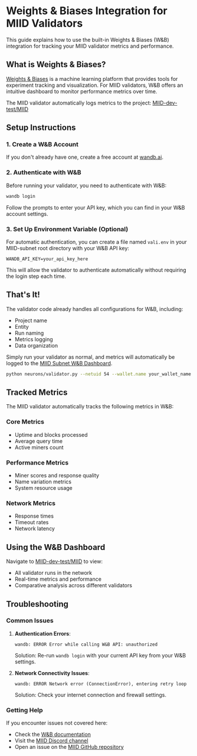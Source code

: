 # Weights & Biases Integration for MIID Validators

This guide explains how to use the built-in Weights & Biases (W&B) integration for tracking your MIID validator metrics and performance.

## What is Weights & Biases?

[Weights & Biases](https://wandb.ai/) is a machine learning platform that provides tools for experiment tracking and visualization. For MIID validators, W&B offers an intuitive dashboard to monitor performance metrics over time.

The MIID validator automatically logs metrics to the project: [MIID-dev-test/MIID](https://wandb.ai/MIID-dev-test/MIID)

## Setup Instructions

### 1. Create a W&B Account

If you don't already have one, create a free account at [wandb.ai](https://wandb.ai/site).

### 2. Authenticate with W&B

Before running your validator, you need to authenticate with W&B:

```bash
wandb login
```

Follow the prompts to enter your API key, which you can find in your W&B account settings.

### 3. Set Up Environment Variable (Optional)

For automatic authentication, you can create a file named `vali.env` in your MIID-subnet root directory with your W&B API key:

```
WANDB_API_KEY=your_api_key_here
```

This will allow the validator to authenticate automatically without requiring the login step each time.

## That's It!

The validator code already handles all configurations for W&B, including:
- Project name
- Entity
- Run naming
- Metrics logging
- Data organization

Simply run your validator as normal, and metrics will automatically be logged to the [MIID Subnet W&B Dashboard](https://wandb.ai/MIID-dev-test/MIID).

```bash
python neurons/validator.py --netuid 54 --wallet.name your_wallet_name --wallet.hotkey your_hotkey --subtensor.network finney
```

## Tracked Metrics

The MIID validator automatically tracks the following metrics in W&B:

### Core Metrics
- Uptime and blocks processed
- Average query time
- Active miners count

### Performance Metrics
- Miner scores and response quality
- Name variation metrics
- System resource usage

### Network Metrics
- Response times
- Timeout rates
- Network latency

## Using the W&B Dashboard

Navigate to [MIID-dev-test/MIID](https://wandb.ai/MIID-dev-test/MIID-mainnet) to view:
- All validator runs in the network
- Real-time metrics and performance
- Comparative analysis across different validators

## Troubleshooting

### Common Issues

1. **Authentication Errors**:
   ```
   wandb: ERROR Error while calling W&B API: unauthorized
   ```
   Solution: Re-run `wandb login` with your current API key from your W&B settings.

2. **Network Connectivity Issues**:
   ```
   wandb: ERROR Network error (ConnectionError), entering retry loop
   ```
   Solution: Check your internet connection and firewall settings.

### Getting Help

If you encounter issues not covered here:
- Check the [W&B documentation](https://docs.wandb.ai/)
- Visit the [MIID Discord channel](https://discord.com/channels/799672011265015819/1351934165964296232)
- Open an issue on the [MIID GitHub repository](https://github.com/yanez-compliance/MIID-subnet) 